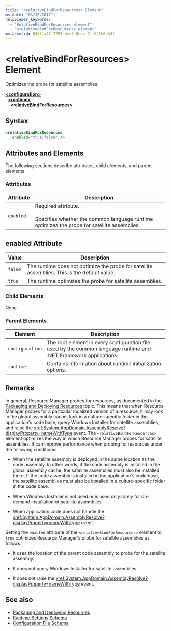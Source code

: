 ```yaml
---
title: "<relativeBindForResources> Element"
ms.date: "03/30/2017"
helpviewer_keywords: 
  - "RelativeBindForResources element"
  - "<relativeBindForResources> element"
ms.assetid: 846ffa47-7257-4ce3-8cac-7ff627e0e34f
---
```

# \<relativeBindForResources> Element
Optimizes the probe for satellite assemblies.  
  
[**\<configuration>**](../configuration-element.md)\
&nbsp;&nbsp;[**\<runtime>**](runtime-element.md)\
&nbsp;&nbsp;&nbsp;&nbsp;**\<relativeBindForResources>**  
  
## Syntax  
  
```xml
<relativeBindForResources    
   enabled="true|false" />  
```  
  
## Attributes and Elements  
 The following sections describe attributes, child elements, and parent elements.  
  
### Attributes  
  
|Attribute|Description|  
|---------------|-----------------|  
|`enabled`|Required attribute.<br /><br /> Specifies whether the common language runtime optimizes the probe for satellite assemblies.|  
  
## enabled Attribute  
  
|Value|Description|  
|-----------|-----------------|  
|`false`|The runtime does not optimize the probe for satellite assemblies. This is the default value.|  
|`true`|The runtime optimizes the probe for satellite assemblies.|  
  
### Child Elements  
 None.  
  
### Parent Elements  
  
|Element|Description|  
|-------------|-----------------|  
|`configuration`|The root element in every configuration file used by the common language runtime and .NET Framework applications.|  
|`runtime`|Contains information about runtime initialization options.|  
  
## Remarks  
 In general, Resource Manager probes for resources, as documented in the [Packaging and Deploying Resources](../../../resources/packaging-and-deploying-resources-in-desktop-apps.md) topic. This means that when Resource Manager probes for a particular localized version of a resource, it may look in the global assembly cache, look in a culture-specific folder in the application's code base, query Windows Installer for satellite assemblies, and raise the <xref:System.AppDomain.AssemblyResolve?displayProperty=nameWithType> event. The `<relativeBindForResources>` element optimizes the way in which Resource Manager probes for satellite assemblies. It can improve performance when probing for resources under the following conditions:  
  
- When the satellite assembly is deployed in the same location as the code assembly. In other words, if the code assembly is installed in the global assembly cache, the satellite assemblies must also be installed there. If the code assembly is installed in the application's code base, the satellite assemblies must also be installed in a culture-specific folder in the code base.  
  
- When Windows Installer is not used or is used only rarely for on-demand installation of satellite assemblies.  
  
- When application code does not handle the <xref:System.AppDomain.AssemblyResolve?displayProperty=nameWithType> event.  
  
 Setting the `enabled` attribute of the `<relativeBindForResources>` element to `true` optimizes Resource Manager's probe for satellite assemblies as follows:  
  
- It uses the location of the parent code assembly to probe for the satellite assembly.  
  
- It does not query Windows Installer for satellite assemblies.  
  
- It does not raise the <xref:System.AppDomain.AssemblyResolve?displayProperty=nameWithType> event.  
  
## See also

- [Packaging and Deploying Resources](../../../resources/packaging-and-deploying-resources-in-desktop-apps.md)
- [Runtime Settings Schema](index.md)
- [Configuration File Schema](../index.md)
